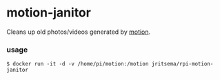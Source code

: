 # motion-janitor

Cleans up old photos/videos generated by [motion](http://www.lavrsen.dk/foswiki/bin/view/Motion/WebHome). 

### usage

```
$ docker run -it -d -v /home/pi/motion:/motion jritsema/rpi-motion-janitor
```
